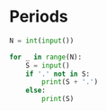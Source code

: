 # Periods

```python
N = int(input())

for _ in range(N):
    S = input()
    if '.' not in S:
        print(S + '.')
    else:
        print(S)
```
